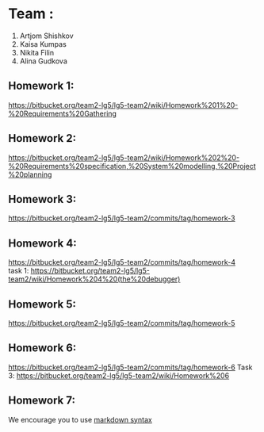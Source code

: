 # Team <write your team name here>:
1. Artjom Shishkov
2. Kaisa Kumpas
3. Nikita Filin
4. Alina Gudkova

## Homework 1:
https://bitbucket.org/team2-lg5/lg5-team2/wiki/Homework%201%20-%20Requirements%20Gathering 

## Homework 2:
https://bitbucket.org/team2-lg5/lg5-team2/wiki/Homework%202%20-%20Requirements%20specification,%20System%20modelling,%20Project%20planning

## Homework 3:
https://bitbucket.org/team2-lg5/lg5-team2/commits/tag/homework-3

## Homework 4:
https://bitbucket.org/team2-lg5/lg5-team2/commits/tag/homework-4
<br>
task 1: https://bitbucket.org/team2-lg5/lg5-team2/wiki/Homework%204%20(the%20debugger)

## Homework 5:
https://bitbucket.org/team2-lg5/lg5-team2/commits/tag/homework-5

## Homework 6:
https://bitbucket.org/team2-lg5/lg5-team2/commits/tag/homework-6
Task 3: https://bitbucket.org/team2-lg5/lg5-team2/wiki/Homework%206

## Homework 7:
<Links to the solution>

We encourage you to use [markdown syntax](https://confluence.atlassian.com/bitbucketserver/markdown-syntax-guide-776639995.html)
